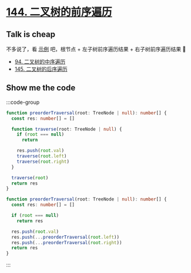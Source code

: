 # [144. 二叉树的前序遍历](https://leetcode.cn/problems/binary-tree-preorder-traversal/) <Badge type="tip" text="Easy" />

## Talk is cheap

不多说了，看 [示例](/algo/binary-tree/#example) 吧，根节点 + 左子树前序遍历结果 + 右子树前序遍历结果 🦝

- [94. 二叉树的中序遍历](https://leetcode.cn/problems/binary-tree-inorder-traversal/)
- [145. 二叉树的后序遍历](https://leetcode.cn/problems/binary-tree-postorder-traversal/)

## Show me the code

:::code-group

```ts [常规]
function preorderTraversal(root: TreeNode | null): number[] {
  const res: number[] = []

  function traverse(root: TreeNode | null) {
    if (root === null)
      return

    res.push(root.val)
    traverse(root.left)
    traverse(root.right)
  }

  traverse(root)
  return res
}
```

```ts [递归]
function preorderTraversal(root: TreeNode | null): number[] {
  const res: number[] = []

  if (root === null)
    return res

  res.push(root.val)
  res.push(...preorderTraversal(root.left))
  res.push(...preorderTraversal(root.right))
  return res
}
```

:::